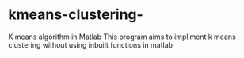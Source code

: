 # kmeans-clustering-
K means algorithm in Matlab
This program aims to impliment  k means clustering without using inbuilt functions in matlab
